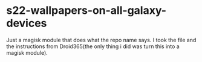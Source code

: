 # s22-wallpapers-on-all-galaxy-devices
Just a magisk module that does what the repo name says. I took the file and the instructions from Droid365(the only thing i did was turn this into a magisk module).
